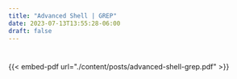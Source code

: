 ```yaml
---
title: "Advanced Shell | GREP"
date: 2023-07-13T13:55:28-06:00
draft: false
---
```


# 

{{< embed-pdf url="./content/posts/advanced-shell-grep.pdf" >}}
